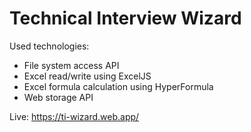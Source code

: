 # Technical Interview Wizard

Used technologies:
- File system access API
- Excel read/write using ExcelJS
- Excel formula calculation using HyperFormula
- Web storage API

Live: https://ti-wizard.web.app/
